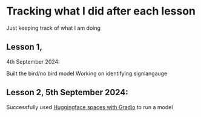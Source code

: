 # Tracking what I did after each lesson

Just keeping track of what I am doing

## Lesson 1, 
4th September 2024:

Built the bird/no bird model
Working on identifying signlangauge

## Lesson 2, 5th September 2024:
Successfully used [Huggingface spaces with Gradio](https://huggingface.co/spaces/isaacthani/minimalDemo) to run a model
